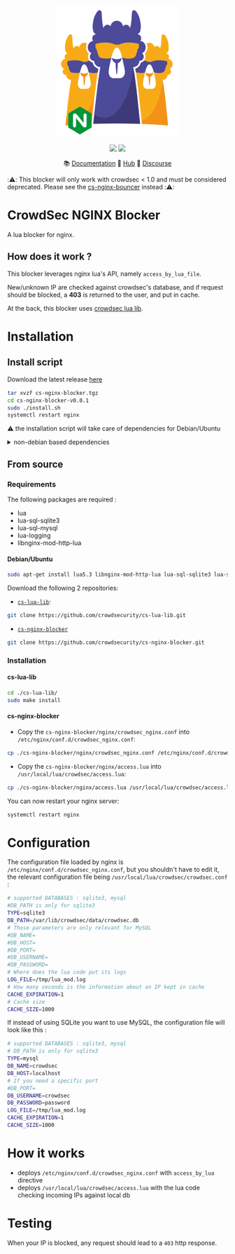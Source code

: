<p align="center">
<img src="https://github.com/crowdsecurity/cs-nginx-blocker/raw/master/docs/assets/crowdsec_nginx.png" alt="CrowdSec" title="CrowdSec" width="280" height="300" />
</p>
<p align="center">
<img src="https://img.shields.io/badge/build-pass-green">
<img src="https://img.shields.io/badge/tests-pass-green">
</p>
<p align="center">
&#x1F4DA; <a href="https://docs.crowdsec.net/blockers/nginx/installation/">Documentation</a>
&#x1F4A0; <a href="https://hub.crowdsec.net">Hub</a>
&#128172; <a href="https://discourse.crowdsec.net">Discourse </a>
</p>


::warning:: This blocker will only work with crowdsec < 1.0 and must be considered deprecated. Please see the [cs-nginx-bouncer](https://github.com/crowdsecurity/cs-nginx-bouncer) instead ::warning::


# CrowdSec NGINX Blocker

A lua blocker for nginx.

## How does it work ?

This blocker leverages nginx lua's API, namely `access_by_lua_file`.

New/unknown IP are checked against crowdsec's database, and if request should be blocked, a **403** is returned to the user, and put in cache.

At the back, this blocker uses [crowdsec lua lib](https://github.com/crowdsecurity/cs-lua-lib/).

# Installation

## Install script

Download the latest release [here](https://github.com/crowdsecurity/cs-nginx-blocker/releases)

```bash
tar xvzf cs-nginx-blocker.tgz
cd cs-nginx-blocker-v0.0.1
sudo ./install.sh
systemctl restart nginx
```

:warning: the installation script will take care of dependencies for Debian/Ubuntu
<details>
  <summary>non-debian based dependencies</summary>

  - libnginx-mod-http-lua : nginx lua support
  - lua-sql-sqlite3 : for SQLite support
  - lua-sql-mysql : for MySQL support
  - lua-logging : logging
</details>



## From source

### Requirements

The following packages are required :

- lua
- lua-sql-sqlite3
- lua-sql-mysql
- lua-logging
- libnginx-mod-http-lua

#### Debian/Ubuntu

```bash
sudo apt-get install lua5.3 libnginx-mod-http-lua lua-sql-sqlite3 lua-sql-mysql lua-logging
```

Download the following 2 repositories:

- [`cs-lua-lib`](https://github.com/crowdsecurity/cs-lua-lib):
```bash
git clone https://github.com/crowdsecurity/cs-lua-lib.git
```

- [`cs-nginx-blocker`](https://github.com/crowdsecurity/cs-nginx-blocker)
```bash
git clone https://github.com/crowdsecurity/cs-nginx-blocker.git
```

### Installation

#### cs-lua-lib

```bash
cd ./cs-lua-lib/
sudo make install
```

#### cs-nginx-blocker

- Copy the `cs-nginx-blocker/nginx/crowdsec_nginx.conf` into `/etc/nginx/conf.d/crowdsec_nginx.conf`:
```bash
cp ./cs-nginx-blocker/nginx/crowdsec_nginx.conf /etc/nginx/conf.d/crowdsec_nginx.conf
```
- Copy the `cs-nginx-blocker/nginx/access.lua` into `/usr/local/lua/crowdsec/access.lua`:
```bash
cp ./cs-nginx-blocker/nginx/access.lua /usr/local/lua/crowdsec/access.lua
```

You can now restart your nginx server:
```bash
systemctl restart nginx
```


# Configuration

The configuration file loaded by nginx is `/etc/nginx/conf.d/crowdsec_nginx.conf`, but you shouldn't have to edit it, the relevant configuration file being `/usr/local/lua/crowdsec/crowdsec.conf` :


```bash
# supported DATABASES : sqlite3, mysql
#DB_PATH is only for sqlite3
TYPE=sqlite3
DB_PATH=/var/lib/crowdsec/data/crowdsec.db
# Those parameters are only relevant for MySQL
#DB_NAME=
#DB_HOST=
#DB_PORT=
#DB_USERNAME=
#DB_PASSWORD=
# Where does the lua code put its logs
LOG_FILE=/tmp/lua_mod.log
# How many seconds is the information about an IP kept in cache
CACHE_EXPIRATION=1
# Cache size
CACHE_SIZE=1000
```



If instead of using SQLite you want to use MySQL, the configuration file will look like this :
```bash
# supported DATABASES : sqlite3, mysql
# DB_PATH is only for sqlite3
TYPE=mysql
DB_NAME=crowdsec
DB_HOST=localhost
# If you need a specific port
#DB_PORT=
DB_USERNAME=crowdsec
DB_PASSWORD=password
LOG_FILE=/tmp/lua_mod.log
CACHE_EXPIRATION=1
CACHE_SIZE=1000
```


# How it works

 - deploys `/etc/nginx/conf.d/crowdsec_nginx.conf` with `access_by_lua` directive
 - deploys `/usr/local/lua/crowdsec/access.lua` with the lua code checking incoming IPs against local db

# Testing

When your IP is blocked, any request should lead to a `403` http response.

